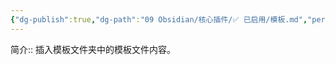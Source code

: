 ```yaml
---
{"dg-publish":true,"dg-path":"09 Obsidian/核心插件/✅ 已启用/模板.md","permalink":"/09 Obsidian/核心插件/✅ 已启用/模板/","noteIcon":"dg-note-icon","created":"2025-07-31","updated":"2025-07-31"}
---
```



简介:: 插入模板文件夹中的模板文件内容。